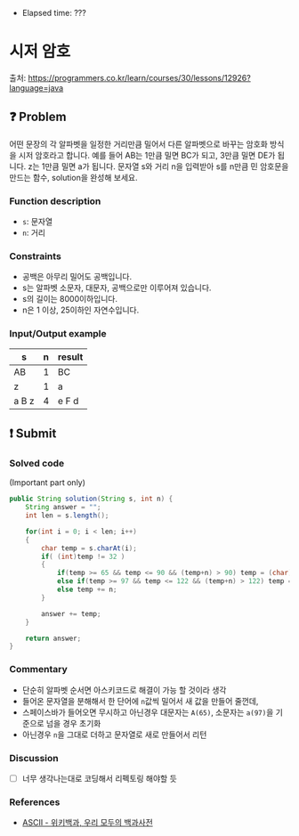 - Elapsed time: ???

# 시저 암호
출처: https://programmers.co.kr/learn/courses/30/lessons/12926?language=java

## :question: Problem
어떤 문장의 각 알파벳을 일정한 거리만큼 밀어서 다른 알파벳으로 바꾸는 암호화 방식을 시저 암호라고 합니다. 예를 들어 AB는 1만큼 밀면 BC가 되고, 3만큼 밀면 DE가 됩니다. z는 1만큼 밀면 a가 됩니다. 문자열 s와 거리 n을 입력받아 s를 n만큼 민 암호문을 만드는 함수, solution을 완성해 보세요.

### Function description
- `s`: 문자열
- `n`: 거리

### Constraints
- 공백은 아무리 밀어도 공백입니다.
- s는 알파벳 소문자, 대문자, 공백으로만 이루어져 있습니다.
- s의 길이는 8000이하입니다.
- n은 1 이상, 25이하인 자연수입니다.

### Input/Output example
| s     | n   | result |
| ----- | --- | ------ |
| AB    | 1   | BC     |
| z     | 1   | a      |
| a B z | 4   | e F d  |

## :exclamation: Submit
### Solved code
(Important part only)
``` java
public String solution(String s, int n) {
    String answer = "";
    int len = s.length();

    for(int i = 0; i < len; i++)
    {
        char temp = s.charAt(i);
        if( (int)temp != 32 )
        {
            if(temp >= 65 && temp <= 90 && (temp+n) > 90) temp = (char)((temp + n) - 90 + 65 -1);
            else if(temp >= 97 && temp <= 122 && (temp+n) > 122) temp = (char)((temp + n) - 122 + 97 -1);
            else temp += n;
        }

        answer += temp;
    }

    return answer;
}
```

### Commentary
- 단순히 알파벳 순서면 아스키코드로 해결이 가능 할 것이라 생각
- 들어온 문자열을 분해해서 한 단어에 `n`값씩 밀어서 새 값을 만들어 줄껀데,
- 스페이스바가 들어오면 무시하고 아닌경우 대문자는 `A(65)`, 소문자는 `a(97)`을 기준으로 넘을 경우 초기화
- 아닌경우 `n`을 그대로 더하고 문자열로 새로 만들어서 리턴

### Discussion
- [ ] 너무 생각나는대로 코딩해서 리펙토링 해야할 듯

### References
- [ASCII - 위키백과, 우리 모두의 백과사전](https://ko.wikipedia.org/wiki/ASCII)